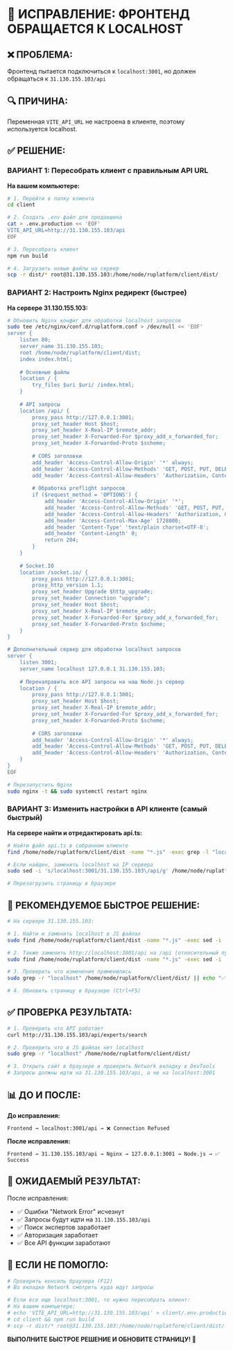 # 🔧 ИСПРАВЛЕНИЕ: ФРОНТЕНД ОБРАЩАЕТСЯ К LOCALHOST

## ❌ ПРОБЛЕМА:
Фронтенд пытается подключиться к `localhost:3001`, но должен обращаться к `31.130.155.103/api`

## 🔍 ПРИЧИНА:
Переменная `VITE_API_URL` не настроена в клиенте, поэтому используется localhost.

## ✅ РЕШЕНИЕ:

### ВАРИАНТ 1: Пересобрать клиент с правильным API URL

**На вашем компьютере:**

```bash
# 1. Перейти в папку клиента
cd client

# 2. Создать .env файл для продакшена
cat > .env.production << 'EOF'
VITE_API_URL=http://31.130.155.103/api
EOF

# 3. Пересобрать клиент
npm run build

# 4. Загрузить новые файлы на сервер
scp -r dist/* root@31.130.155.103:/home/node/ruplatform/client/dist/
```

### ВАРИАНТ 2: Настроить Nginx редирект (быстрее)

**На сервере 31.130.155.103:**

```bash
# Обновить Nginx конфиг для обработки localhost запросов
sudo tee /etc/nginx/conf.d/ruplatform.conf > /dev/null << 'EOF'
server {
    listen 80;
    server_name 31.130.155.103;
    root /home/node/ruplatform/client/dist;
    index index.html;
    
    # Основные файлы
    location / {
        try_files $uri $uri/ /index.html;
    }
    
    # API запросы
    location /api/ {
        proxy_pass http://127.0.0.1:3001;
        proxy_set_header Host $host;
        proxy_set_header X-Real-IP $remote_addr;
        proxy_set_header X-Forwarded-For $proxy_add_x_forwarded_for;
        proxy_set_header X-Forwarded-Proto $scheme;
        
        # CORS заголовки
        add_header 'Access-Control-Allow-Origin' '*' always;
        add_header 'Access-Control-Allow-Methods' 'GET, POST, PUT, DELETE, OPTIONS' always;
        add_header 'Access-Control-Allow-Headers' 'Authorization, Content-Type' always;
        
        # Обработка preflight запросов
        if ($request_method = 'OPTIONS') {
            add_header 'Access-Control-Allow-Origin' '*';
            add_header 'Access-Control-Allow-Methods' 'GET, POST, PUT, DELETE, OPTIONS';
            add_header 'Access-Control-Allow-Headers' 'Authorization, Content-Type';
            add_header 'Access-Control-Max-Age' 1728000;
            add_header 'Content-Type' 'text/plain charset=UTF-8';
            add_header 'Content-Length' 0;
            return 204;
        }
    }
    
    # Socket.IO
    location /socket.io/ {
        proxy_pass http://127.0.0.1:3001;
        proxy_http_version 1.1;
        proxy_set_header Upgrade $http_upgrade;
        proxy_set_header Connection "upgrade";
        proxy_set_header Host $host;
        proxy_set_header X-Real-IP $remote_addr;
        proxy_set_header X-Forwarded-For $proxy_add_x_forwarded_for;
        proxy_set_header X-Forwarded-Proto $scheme;
    }
}

# Дополнительный сервер для обработки localhost запросов
server {
    listen 3001;
    server_name localhost 127.0.0.1 31.130.155.103;
    
    # Перенаправить все API запросы на наш Node.js сервер
    location / {
        proxy_pass http://127.0.0.1:3001;
        proxy_set_header Host $host;
        proxy_set_header X-Real-IP $remote_addr;
        proxy_set_header X-Forwarded-For $proxy_add_x_forwarded_for;
        proxy_set_header X-Forwarded-Proto $scheme;
        
        # CORS заголовки
        add_header 'Access-Control-Allow-Origin' '*' always;
        add_header 'Access-Control-Allow-Methods' 'GET, POST, PUT, DELETE, OPTIONS' always;
        add_header 'Access-Control-Allow-Headers' 'Authorization, Content-Type' always;
    }
}
EOF

# Перезапустить Nginx
sudo nginx -t && sudo systemctl restart nginx
```

### ВАРИАНТ 3: Изменить настройки в API клиенте (самый быстрый)

**На сервере найти и отредактировать api.ts:**

```bash
# Найти файл api.ts в собранном клиенте
find /home/node/ruplatform/client/dist -name "*.js" -exec grep -l "localhost:3001" {} \;

# Если найден, заменить localhost на IP сервера
sudo sed -i 's/localhost:3001/31.130.155.103\/api/g' /home/node/ruplatform/client/dist/assets/*.js

# Перезагрузить страницу в браузере
```

## 🚀 РЕКОМЕНДУЕМОЕ БЫСТРОЕ РЕШЕНИЕ:

```bash
# На сервере 31.130.155.103:

# 1. Найти и заменить localhost в JS файлах
sudo find /home/node/ruplatform/client/dist -name "*.js" -exec sed -i 's/localhost:3001/31.130.155.103\/api/g' {} \;

# 2. Также заменить http://localhost:3001/api на /api (относительный путь)
sudo find /home/node/ruplatform/client/dist -name "*.js" -exec sed -i 's/http:\/\/localhost:3001\/api/\/api/g' {} \;

# 3. Проверить что изменения применились
sudo grep -r "localhost" /home/node/ruplatform/client/dist/ || echo "✅ localhost заменен"

# 4. Обновить страницу в браузере (Ctrl+F5)
```

## ✅ ПРОВЕРКА РЕЗУЛЬТАТА:

```bash
# 1. Проверить что API работает
curl http://31.130.155.103/api/experts/search

# 2. Проверить что в JS файлах нет localhost
sudo grep -r "localhost" /home/node/ruplatform/client/dist/

# 3. Открыть сайт в браузере и проверить Network вкладку в DevTools
# Запросы должны идти на 31.130.155.103/api, а не на localhost:3001
```

## 📊 ДО И ПОСЛЕ:

**До исправления:**
```
Frontend → localhost:3001/api → ❌ Connection Refused
```

**После исправления:**
```
Frontend → 31.130.155.103/api → Nginx → 127.0.0.1:3001 → Node.js → ✅ Success
```

## 🎯 ОЖИДАЕМЫЙ РЕЗУЛЬТАТ:

После исправления:
- ✅ Ошибки "Network Error" исчезнут
- ✅ Запросы будут идти на `31.130.155.103/api`
- ✅ Поиск экспертов заработает
- ✅ Авторизация заработает
- ✅ Все API функции заработают

## 🚨 ЕСЛИ НЕ ПОМОГЛО:

```bash
# Проверить консоль браузера (F12)
# Во вкладке Network смотреть куда идут запросы

# Если все еще localhost:3001, то нужно пересобрать клиент:
# На вашем компьютере:
# echo 'VITE_API_URL=http://31.130.155.103/api' > client/.env.production
# cd client && npm run build
# scp -r dist/* root@31.130.155.103:/home/node/ruplatform/client/dist/
```

**ВЫПОЛНИТЕ БЫСТРОЕ РЕШЕНИЕ И ОБНОВИТЕ СТРАНИЦУ! 🚀**
